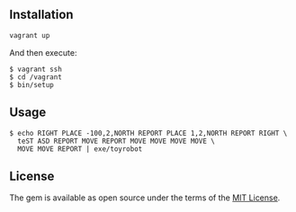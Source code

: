 ## Installation

```bash
vagrant up
```

And then execute:

    $ vagrant ssh
    $ cd /vagrant
    $ bin/setup

## Usage

    $ echo RIGHT PLACE -100,2,NORTH REPORT PLACE 1,2,NORTH REPORT RIGHT \
      teST ASD REPORT MOVE REPORT MOVE MOVE MOVE MOVE \
      MOVE MOVE REPORT | exe/toyrobot

## License

The gem is available as open source under the terms of the [MIT License](http://opensource.org/licenses/MIT).

